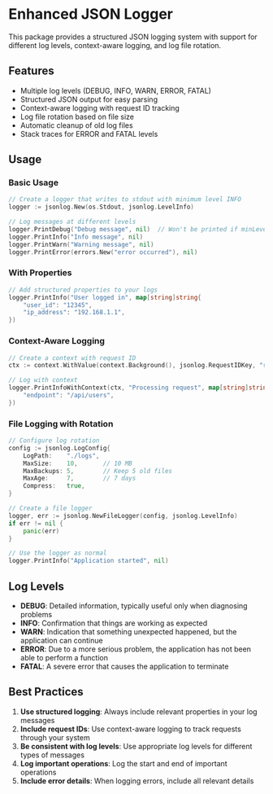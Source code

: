 # Enhanced JSON Logger

This package provides a structured JSON logging system with support for different log levels, context-aware logging, and log file rotation.

## Features

- Multiple log levels (DEBUG, INFO, WARN, ERROR, FATAL)
- Structured JSON output for easy parsing
- Context-aware logging with request ID tracking
- Log file rotation based on file size
- Automatic cleanup of old log files
- Stack traces for ERROR and FATAL levels

## Usage

### Basic Usage

```go
// Create a logger that writes to stdout with minimum level INFO
logger := jsonlog.New(os.Stdout, jsonlog.LevelInfo)

// Log messages at different levels
logger.PrintDebug("Debug message", nil)  // Won't be printed if minLevel is INFO
logger.PrintInfo("Info message", nil)
logger.PrintWarn("Warning message", nil)
logger.PrintError(errors.New("error occurred"), nil)
```

### With Properties

```go
// Add structured properties to your logs
logger.PrintInfo("User logged in", map[string]string{
    "user_id": "12345",
    "ip_address": "192.168.1.1",
})
```

### Context-Aware Logging

```go
// Create a context with request ID
ctx := context.WithValue(context.Background(), jsonlog.RequestIDKey, "req-123")

// Log with context
logger.PrintInfoWithContext(ctx, "Processing request", map[string]string{
    "endpoint": "/api/users",
})
```

### File Logging with Rotation

```go
// Configure log rotation
config := jsonlog.LogConfig{
    LogPath:    "./logs",
    MaxSize:    10,       // 10 MB
    MaxBackups: 5,        // Keep 5 old files
    MaxAge:     7,        // 7 days
    Compress:   true,
}

// Create a file logger
logger, err := jsonlog.NewFileLogger(config, jsonlog.LevelInfo)
if err != nil {
    panic(err)
}

// Use the logger as normal
logger.PrintInfo("Application started", nil)
```

## Log Levels

- **DEBUG**: Detailed information, typically useful only when diagnosing problems
- **INFO**: Confirmation that things are working as expected
- **WARN**: Indication that something unexpected happened, but the application can continue
- **ERROR**: Due to a more serious problem, the application has not been able to perform a function
- **FATAL**: A severe error that causes the application to terminate

## Best Practices

1. **Use structured logging**: Always include relevant properties in your log messages
2. **Include request IDs**: Use context-aware logging to track requests through your system
3. **Be consistent with log levels**: Use appropriate log levels for different types of messages
4. **Log important operations**: Log the start and end of important operations
5. **Include error details**: When logging errors, include all relevant details